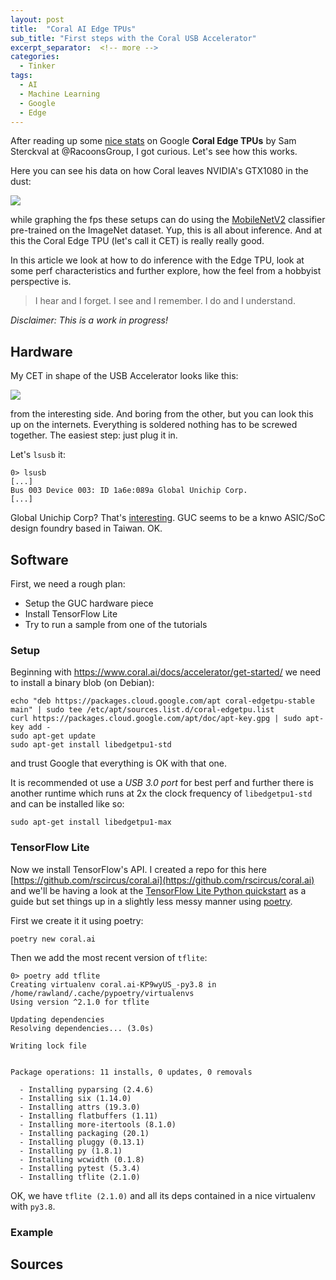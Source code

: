 ```yaml
---
layout: post
title:  "Coral AI Edge TPUs"
sub_title: "First steps with the Coral USB Accelerator"
excerpt_separator:  <!-- more -->
categories:
  - Tinker
tags:
  - AI
  - Machine Learning
  - Google
  - Edge
---
```


After reading up some [nice stats](https://blog.raccoons.be/coral-tpu-jetson-nano-performance) on Google **Coral Edge TPUs** by Sam Sterckval at @RacoonsGroup, I got curious. Let's see how this works.

<!-- more -->

Here you can see his data on how Coral leaves NVIDIA's GTX1080 in the dust:

![](https://rscircus.github.io/assets/img/20200125_CoralBeatsGTX1080.png)

while graphing the fps these setups can do using the [MobileNetV2](https://arxiv.org/abs/1801.04381) classifier pre-trained on the ImageNet dataset. Yup, this is all about inference. And at this the Coral Edge TPU (let's call it CET) is really really good.

In this article we look at how to do inference with the Edge TPU, look at some perf characteristics and further explore, how the feel from a hobbyist perspective is.

> I hear and I forget. I see and I remember. I do and I understand.

_Disclaimer: This is a work in progress!_


## Hardware

My CET in shape of the USB Accelerator looks like this:

![](https://rscircus.github.io/assets/img/20200125_CoralPicture.jpg)

from the interesting side. And boring from the other, but you can look this up on the internets. Everything is soldered nothing has to be screwed together. The easiest step: just plug it in.

Let's `lsusb` it:

```
0> lsusb
[...]
Bus 003 Device 003: ID 1a6e:089a Global Unichip Corp.
[...]
```

Global Unichip Corp? That's [interesting](https://en.wikipedia.org/wiki/Global_Unichip_Corporation). GUC seems to be a knwo ASIC/SoC design foundry based in Taiwan. OK.


## Software

First, we need a rough plan:

- Setup the GUC hardware piece
- Install TensorFlow Lite
- Try to run a sample from one of the tutorials

### Setup

Beginning with https://www.coral.ai/docs/accelerator/get-started/ we need to install a binary blob (on Debian):

```
echo "deb https://packages.cloud.google.com/apt coral-edgetpu-stable main" | sudo tee /etc/apt/sources.list.d/coral-edgetpu.list
curl https://packages.cloud.google.com/apt/doc/apt-key.gpg | sudo apt-key add -
sudo apt-get update
sudo apt-get install libedgetpu1-std
```

and trust Google that everything is OK with that one.

It is recommended ot use a _USB 3.0 port_ for best perf and further there is another runtime which runs at 2x the clock frequency of `libedgetpu1-std` and can be installed like so:

```
sudo apt-get install libedgetpu1-max
```

### TensorFlow Lite

Now we install TensorFlow's API. I created a repo for this here [https://github.com/rscircus/coral.ai](https://github.com/rscircus/coral.ai) and we'll be having a look at the [TensorFlow Lite Python quickstart](https://www.tensorflow.org/lite/guide/python) as a guide but set things up in a slightly less messy manner using [poetry](https://python-poetry.org/).

First we create it it using poetry:

```
poetry new coral.ai
```

Then we add the most recent version of `tflite`:

```
0> poetry add tflite
Creating virtualenv coral.ai-KP9wyUS_-py3.8 in /home/rawland/.cache/pypoetry/virtualenvs
Using version ^2.1.0 for tflite

Updating dependencies
Resolving dependencies... (3.0s)

Writing lock file


Package operations: 11 installs, 0 updates, 0 removals

  - Installing pyparsing (2.4.6)
  - Installing six (1.14.0)
  - Installing attrs (19.3.0)
  - Installing flatbuffers (1.11)
  - Installing more-itertools (8.1.0)
  - Installing packaging (20.1)
  - Installing pluggy (0.13.1)
  - Installing py (1.8.1)
  - Installing wcwidth (0.1.8)
  - Installing pytest (5.3.4)
  - Installing tflite (2.1.0)
```

OK, we have `tflite (2.1.0)` and all its deps contained in a nice virtualenv with `py3.8`.



### Example


## Sources

